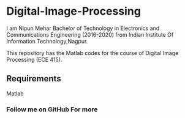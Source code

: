 # Digital-Image-Processing

I am Nipun Mehar Bachelor of Technology in Electronics and Communications Engineering (2016-2020) from Indian Institute Of Information Technology,Nagpur.

This repository has the Matlab codes for the course of Digital Image Processing (ECE 415).

## Requirements
Matlab

### Follow me on GitHub For more 
